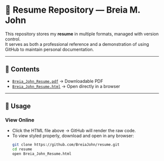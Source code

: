 # 📄 Resume Repository — Breia M. John

This repository stores my **resume** in multiple formats, managed with version control.  
It serves as both a professional reference and a demonstration of using GitHub to maintain personal documentation.  

---

## 📂 Contents
- [`Breia_John_Resume.pdf`](./Breia_John_Resume.pdf) → Downloadable PDF  
- [`Breia_John_Resume.html`](./Breia_John_Resume.html) → Open directly in a browser  

---

## 🔧 Usage
### View Online
- Click the HTML file above → GitHub will render the raw code.  
- To view styled properly, download and open in any browser:  
  ```bash
  git clone https://github.com/BreiaJohn/resume.git
  cd resume
  open Breia_John_Resume.html
